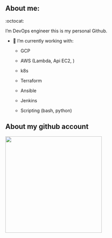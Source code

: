 ## About me:
 :octocat:

I’m DevOps engineer this is my personal Github.

- 🔭 I’m currently working with:
  
  - GCP 
  
  - AWS (Lambda, Api EC2, )
  
  - k8s
  
  - Terraform
  
  - Ansible
  
  - Jenkins
  
  - Scripting (bash, python)
  
## About my github account

<img 
  height="300px"
  src="https://github-readme-stats.vercel.app/api?username=cyd4r&show_icons=true&theme=dark&include_all_commits=true&count_private=true"
/>



